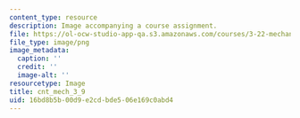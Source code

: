 ```yaml
---
content_type: resource
description: Image accompanying a course assignment.
file: https://ol-ocw-studio-app-qa.s3.amazonaws.com/courses/3-22-mechanical-behavior-of-materials-spring-2008/16bd8b5b00d9e2cdbde506e169c0abd4_cnt_mech_3_9.png
file_type: image/png
image_metadata:
  caption: ''
  credit: ''
  image-alt: ''
resourcetype: Image
title: cnt_mech_3_9
uid: 16bd8b5b-00d9-e2cd-bde5-06e169c0abd4
---
```

